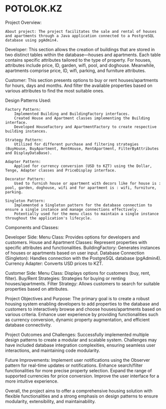 # POTOLOK.KZ
 
Project Overview:

    About project: The project facilitates the sale and rental of houses and apartments through a Java application connected to a PostgreSQL database using pgAdmin4.

Developer: This section allows the creation of buildings that are stored in two distinct tables within the database—houses and apartments. Each table contains specific attributes tailored to the type of property. For houses, attributes include price, ID, garden, wifi, pool, and doghouse. Meanwhile, apartments comprise price, ID, wifi, parking, and furniture attributes.

Customer: This section presents options to buy or rent houses/apartments for hours, days and months. And filter the available properties based on various attributes to find the most suitable ones.

Design Patterns Used:

    Factory Pattern:
        Implemented Building and BuildingFactory interfaces.
        Created House and Apartment classes implementing the Building interface.
        Developed HouseFactory and ApartmentFactory to create respective building instances.

    Strategy Pattern:
        Utilized for different purchase and filtering strategies (BuyHouse, BuyApartment, RentHouse, RentApartment, FilterByAttributes and DisplayDataBase).

    Adapter Pattern:
        Applied for currency conversion (USD to KZT) using the Dollar, Tenge, Adapter classes and PriceDisplay interface.

    Decorator Pattern:
        Used to furnish house or apartment with decors like for house is : pool, garden, doghouse, wifi and for apartment is : wifi, furniture, parking.

    Singleton Pattern:
        Implemented a Singleton pattern for the database connection to ensure a single instance and manage connections effectively.
        Potentially used for the menu class to maintain a single instance throughout the application's lifecycle.

Components and Classes:

Developer Side:
    Menu Class: Provides options for developers and customers.
    House and Apartment Classes: Represent properties with specific attributes and functionalities.
    BuildingFactory: Generates instances of houses or apartments based on user input.
    Database Connection (Singleton): Handles connection with the PostgreSQL database (pgAdmin4).
    Currency Adapter: Converts USD prices to KZT.

Customer Side:
    Menu Class: Displays options for customers (buy, rent, filter).
    Buy/Rent Strategies: Strategies for buying or renting houses/apartments.
    Filter Strategy: Allows customers to search for suitable properties based on attributes.

Project Objectives and Purpose:
   The primary goal is to create a robust housing system enabling developers to add properties to the database and customers to interactively browse and choose houses/apartments based on various criteria.
   Enhance user experience by providing functionalities such as currency conversion, dynamic property augmentation, and efficient database connectivity.

Project Outcomes and Challenges:
   Successfully implemented multiple design patterns to create a modular and scalable system.
   Challenges may have included database integration complexities, ensuring seamless user interactions, and maintaining code modularity.

Future Improvements:
   Implement user notifications using the Observer pattern for real-time updates or notifications.
   Enhance search/filter functionalities for more precise property selection. 
   Expand the range of supported currencies for price conversion.
   Improve the user interface for a more intuitive experience.

Overall, the project aims to offer a comprehensive housing solution with flexible functionalities and a strong emphasis on design patterns to ensure modularity, extensibility, and maintainability.
